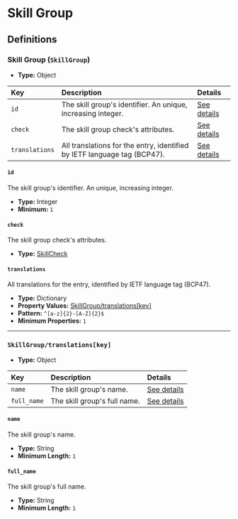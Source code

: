 # Skill Group

## Definitions

### <a name="SkillGroup"></a> Skill Group (`SkillGroup`)

- **Type:** Object

Key | Description | Details
:-- | :-- | :--
`id` | The skill group's identifier. An unique, increasing integer. | <a href="#SkillGroup/id">See details</a>
`check` | The skill group check's attributes. | <a href="#SkillGroup/check">See details</a>
`translations` | All translations for the entry, identified by IETF language tag (BCP47). | <a href="#SkillGroup/translations">See details</a>

#### <a name="SkillGroup/id"></a> `id`

The skill group's identifier. An unique, increasing integer.

- **Type:** Integer
- **Minimum:** `1`

#### <a name="SkillGroup/check"></a> `check`

The skill group check's attributes.

- **Type:** <a href="./_SkillCheck.md#SkillCheck">SkillCheck</a>

#### <a name="SkillGroup/translations"></a> `translations`

All translations for the entry, identified by IETF language tag (BCP47).

- **Type:** Dictionary
- **Property Values:** <a href="#SkillGroup/translations[key]">SkillGroup/translations[key]</a>
- **Pattern:** `^[a-z]{2}-[A-Z]{2}$`
- **Minimum Properties:** `1`

---

### <a name="SkillGroup/translations[key]"></a> `SkillGroup/translations[key]`

- **Type:** Object

Key | Description | Details
:-- | :-- | :--
`name` | The skill group's name. | <a href="#SkillGroup/translations[key]/name">See details</a>
`full_name` | The skill group's full name. | <a href="#SkillGroup/translations[key]/full_name">See details</a>

#### <a name="SkillGroup/translations[key]/name"></a> `name`

The skill group's name.

- **Type:** String
- **Minimum Length:** `1`

#### <a name="SkillGroup/translations[key]/full_name"></a> `full_name`

The skill group's full name.

- **Type:** String
- **Minimum Length:** `1`

